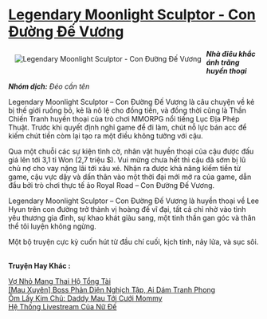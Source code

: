 <a href="https://utruyen.com/truyen/legendary-moonlight-sculptor-con-duong-de-vuong/17034/" title="Legendary Moonlight Sculptor - Con Đường Đế Vương"><h1>Legendary Moonlight Sculptor - Con Đường Đế Vương</h1></a><div style="display:table"><img align="right" style="float: left; padding: 10px;" src="https://utruyen.com/images/story/200x260/legendary-moonlight-sculptor-con-duong-de-vuong.jpg" alt="Legendary Moonlight Sculptor - Con Đường Đế Vương"><b><i>Nhà điêu khắc ánh trăng huyền thoại</i></b><b><i><p></p>Nhóm dịch:</i></b><i> Đéo cần tên</i><p></p>Legendary Moonlight Sculptor – Con Đường Đế Vương là câu chuyện về kẻ bị thế giới ruồng bỏ, kẻ là nô lệ cho đồng tiền, và đồng thời cũng là Thần Chiến Tranh huyền thoại của trò chơi MMORPG nổi tiếng Lục Địa Phép Thuật. Trước khi quyết định nghỉ game để đi làm, chút nỗ lực bán acc để kiếm chút tiền còm lại tạo ra một điều không tưởng với cậu.<p></p>Qua một chuỗi các sự kiện tình cờ, nhân vật huyền thoại của cậu được đấu giá lên tới 3,1 tỉ Won (2,7 triệu $). Vui mừng chưa hết thì cậu đã sớm bị lũ chủ nợ cho vay nặng lãi tới xâu xé. Nhận ra được khả năng kiếm tiền từ game, cậu vực dậy và dấn thân vào một thời đại mới mở ra của game, dẫn đầu bởi trò chơi thực tế ảo Royal Road – Con Đường Đế Vương.<p></p>Legendary Moonlight Sculptor – Con Đường Đế Vương là huyền thoại về Lee Hyun trên con đường trở thành vị hoàng đế vĩ đại, tất cả chỉ nhờ vào tình yêu thương gia đình, sự khao khát giàu sang, một tinh thần gan góc và thân thể tôi luyện không ngừng.<p></p>Một bộ truyện cực kỳ cuốn hút từ đầu chí cuối, kịch tính, nảy lửa, và sục sôi.</div><p><br><b>Truyện Hay Khác :</b></p><a href="https://utruyen.com/truyen/vo-nho-mang-thai-ho-tong-tai/19167/" alt="Vợ Nhỏ Mang Thai Hộ Tổng Tài">Vợ Nhỏ Mang Thai Hộ Tổng Tài</a><br/><a href="https://github.com/quanluxury/ngontinhhot/tree/master/truyenhay/18857/" alt="[Mau Xuyên] Boss Phản Diện Nghịch Tập, Ai Dám Tranh Phong">[Mau Xuyên] Boss Phản Diện Nghịch Tập, Ai Dám Tranh Phong</a><br/><a href="https://truyenngontinhay.wordpress.com/2019/10/03/om-lay-kim-chu-daddy-mau-toi-cuoi-mommy/" alt="Ôm Lấy Kim Chủ: Daddy Mau Tới Cưới Mommy">Ôm Lấy Kim Chủ: Daddy Mau Tới Cưới Mommy</a><br/><a href="https://truyenngontinhay.wordpress.com/2019/10/03/he-thong-livestream-cua-nu-de/" alt="Hệ Thống Livestream Của Nữ Đế">Hệ Thống Livestream Của Nữ Đế</a><br/>